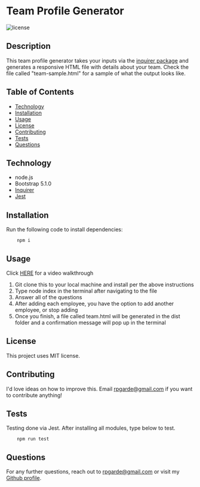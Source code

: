 # Team Profile Generator
![license](https://img.shields.io/github/license/rpgarde/readme-generator)

## Description
This team profile generator takes your inputs via the [inquirer package](https://www.npmjs.com/package/inquirer) and generates a responsive HTML file with details about your team. Check the file called "team-sample.html" for a sample of what the output looks like. 

## Table of Contents 
* [Technology](#technology)
* [Installation](#installation)
* [Usage](#usage)
* [License](#license)
* [Contributing](#contributing)
* [Tests](#tests)
* [Questions](#questions)

## Technology
* node.js
* Bootstrap 5.1.0
* [Inquirer](https://www.npmjs.com/package/inquirer)
* [Jest](https://jestjs.io/)

## Installation
Run the following code to install dependencies:

        npm i

## Usage
Click [HERE](https://drive.google.com/file/d/1e2gUV__L9YDa-F_llevYeDAPJlGCLKZs/view?usp=sharing) for a video walkthrough
1. Git clone this to your local machine and install per the above instructions
2. Type node index in the terminal after navigating to the file
3. Answer all of the questions
4. After adding each employee, you have the option to add another employee, or stop adding
5. Once you finish, a file called team.html will be generated in the dist folder and a confirmation message will pop up in the terminal

## License
This project uses MIT license.

## Contributing
I'd love ideas on how to improve this. Email rpgarde@gmail.com if you want to contribute anything!

## Tests
Testing done via Jest. After installing all modules, type below to test.  

        npm run test

## Questions
For any further questions, reach out to rpgarde@gmail.com or visit my [Github profile](https://github.com/rpgarde).
